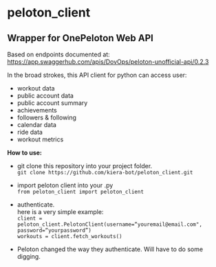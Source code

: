 # peloton_client
## Wrapper for OnePeloton Web API

Based on endpoints documented at:  
https://app.swaggerhub.com/apis/DovOps/peloton-unofficial-api/0.2.3

In the broad strokes, this API client for python can access user:  
 - workout data
 - public account data
 - public account summary
 - achievements
 - followers & following
 - calendar data
 - ride data
 - workout metrics
 
**How to use:**   
  - git clone this repository into your project folder.  
    `git clone https://github.com/kiera-bot/peloton_client.git`   
  
  - import peloton client into your .py   
     `from peloton_client import peloton_client`   
   
  - authenticate.  
    here is a very simple example:   
     `client = peloton_client.PelotonClient(username=“youremail@email.com", password=“yourpassword”)`   
     `workouts = client.fetch_workouts()`  

* Peloton changed the way they authenticate. Will have to do some digging. 
